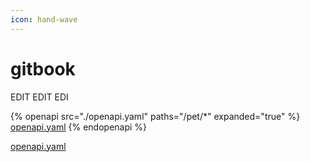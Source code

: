 ```yaml
---
icon: hand-wave
---
```


# gitbook

EDIT EDIT EDI







{% openapi src="./openapi.yaml" paths="/pet/*" expanded="true" %} 
[openapi.yaml](./openapi.yaml) 
{% endopenapi %}


[openapi.yaml](./openapi.yaml) 
